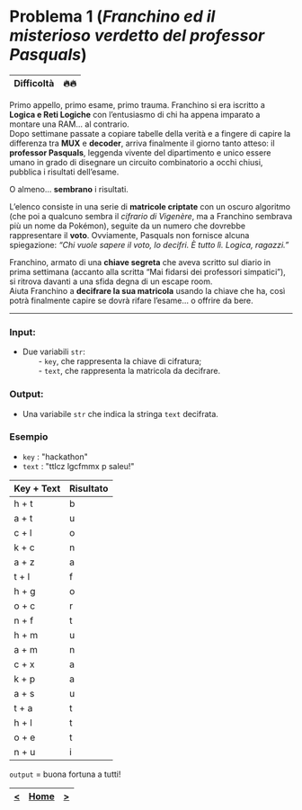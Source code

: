# Problema 1 (*Franchino ed il misterioso verdetto del professor Pasquals*)
| **Difficoltà** | 🔥🔥 |
|:--------------:|:--:|

Primo appello, primo esame, primo trauma. Franchino si era iscritto a **Logica e Reti Logiche** con l’entusiasmo di chi ha appena imparato a montare una RAM... al contrario.  
Dopo settimane passate a copiare tabelle della verità e a fingere di capire la differenza tra **MUX** e **decoder**, arriva finalmente il giorno tanto atteso: il **professor Pasquals**, leggenda vivente del dipartimento e unico essere umano in grado di disegnare un circuito combinatorio a occhi chiusi, pubblica i risultati dell’esame.

O almeno... **sembrano** i risultati.

L’elenco consiste in una serie di **matricole‍ criptate** con un oscuro algoritmo (che poi a qualcuno sembra il _cifrario di Vigenère_, ma a Franchino sembrava più un nome da Pokémon), seguite da un numero che dovrebbe rappresentare il **voto**. Ovviamente, Pasquals non fornisce alcuna spiegazione: _“Chi vuole sapere il voto, lo decifri. È tutto lì. Logica, ragazzi.”_

Franchino, armato di una **chiave segreta** che aveva scritto sul diario in prima settimana (accanto alla scritta “Mai fidarsi dei professori simpatici”), si ritrova davanti a una sfida degna di un escape room.  
Aiuta Franchino a **decifrare la sua matricola** usando la chiave che ha, così potrà finalmente capire se dovrà rifare l’esame… o offrire da bere.

---

### **Input**:

- Due variabili `str‌`:  
      - `key‍`, che rappresenta la chiave di cifratura;  
      - `text​`, che rappresenta la matricola da decifrare.

### **Output**:

- Una variabile `str‍` che indica la stringa `text‍` decifrata.

### **Esempio**

- `key`  : "hackathon"
- `text` : "ttlcz lgcfmmx p saleu!"
  
| Key + Text | Risultato |
| -------------- | --------- |
| h + t          | b         |
| a + t          | u         |
| c + l          | o         |
| k + c          | n         |
| a + z          | a         |
| t + l          | f         |
| h + g          | o         |
| o + c          | r         |
| n + f          | t         |
| h + m          | u         |
| a + m          | n         |
| c + x          | a         |
| k + p          | a         |
| a + s          | u         |
| t + a          | t         |
| h + l          | t         |
| o + e          | t         |
| n + u          | i         |


`output` = buona fortuna a tutti!


| [**<**](../00/README.md) | [**Home**](../../README.md) | [**>**](../02/README.md) |
| :----------------------: | :-------------------------: | :----------------------: |
